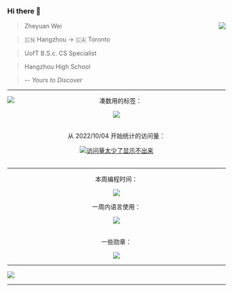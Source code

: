### Hi there 👋

<!--
**JANERUBBISHTOEAT/JANERUBBISHTOEAT** is a ✨ _special_ ✨ repository because its `README.md` (this file) appears on your GitHub profile.

Here are some ideas to get you started:

- 🔭 I’m currently working on ...
- 🌱 I’m currently learning ...
- 👯 I’m looking to collaborate on ...
- 🤔 I’m looking for help with ...
- 💬 Ask me about ...
- 📫 How to reach me: ...
- 😄 Pronouns: ...
- ⚡ Fun fact: ...
-->

<a href="https://github.com/JANERUBBISHTOEAT">
  <img align="right" src="https://github-readme-stats-azmiao.vercel.app/api?username=JANERUBBISHTOEAT&count_private=true&show_icons=true&bg_color=30,e96443,904e95&title_color=fff&text_color=fff&icon_color=ef8539" />
</a>

> Zheyuan Wei

> 🇨🇳 Hangzhou -> 🇨🇦 Toronto

> UofT B.S.c. CS Specialist

>	Hangzhou High School

> *-- Yours to Discover*

---

<div align="center">
  <div>
    <a href="https://github.com/JANERUBBISHTOEAT">
      <img align="left" src="https://streak-stats.demolab.com/?user=JANERUBBISHTOEAT&theme=vue&count_private=true" />
    </a>
    <!-- <a href="https://github.com/JANERUBBISHTOEAT">
      <img align="right" src="https://github-readme-stats.vercel.app/api/top-langs/?username=JANERUBBISHTOEAT&layout=compact" />
    </a> -->
    <p>凑数用的标签：</p>
    <img src="https://img.shields.io/badge/dynamic/json?color=41b883&label=GitHub&query=%24.data.totalSubs&suffix=followers&url=https%3A%2F%2Fapi.spencerwoo.com%2Fsubstats%2F%3Fsource%3Dgithub%26queryKey%3DJANERUBBISHTOEAT" />
    <br/>
    <br/>
    <p>从 2022/10/04 开始统计的访问量：</p>
    <a href="https://github.com/JANERUBBISHTOEAT">
      <img src="https://visitor-badge.glitch.me/badge?page_id=JANERUBBISHTOEAT.visitor-badge&left_text=My%20Page%20Visitors" alt="访问量太少了显示不出来"/>
    </a>
  </div>
</div>
  
<br/>

---

<div align="center">

  <div>
    <p>本周编程时间：</p>
    <img src="https://github-readme-stats.vercel.app/api/wakatime?username=JANERUBBISHTOEAT&layout=compact" />
    <p>一周内语言使用：</p>
    <a href="https://github.com/JANERUBBISHTOEAT"><img src="https://wakatime.com/share/@JANERUBBISHTOEAT/c5013d43-d596-461b-b2b5-1cb8ed29b428.png" /></a>
  </div>
  <br/>
  <div>
    <p>一些勋章：</p>
    <img src="https://github-profile-trophy.vercel.app/?username=JANERUBBISHTOEAT&theme=flat&no-frame=true&margin-w=30&count_private=true" />
  </div>
</div>

---

<div>
  <a href="https://github.com/JANERUBBISHTOEAT">
    <img src="https://activity-graph.herokuapp.com/graph?username=JANERUBBISHTOEAT&theme=github-light&count_private=true" />
  </a>
  
</div>

---
